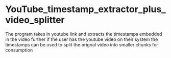 # YouTube_timestamp_extractor_plus_video_splitter
 The program takes in youtube link and extracts the timestamps embedded in the video further if the user has the youtube video on their system the timestamps can be used to split the orignal video into smaller chunks for consumption

